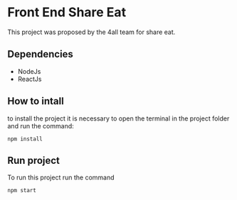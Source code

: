 # Front End Share Eat
This project was proposed by the 4all team for share eat.

## Dependencies
* NodeJs
* ReactJs

## How to intall
to install the project it is necessary to open the terminal in the project folder and run the command:

```
npm install
```

## Run project
To run this project run the command
```
npm start
```